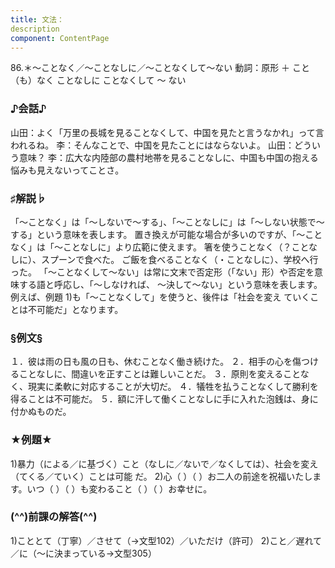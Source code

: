 ```yaml
---
title: 文法：
description
component: ContentPage
---
```



86.＊～ことなく／～ことなしに／～ことなくして～ない
動詞：原形 ＋ こと（も）なく
ことなしに
ことなくして ～ ない
### ♪会話♪
山田：よく「万里の長城を見ることなくして、中国を見たと言うなかれ」って言われるね。
李：そんなことで、中国を見たことにはならないよ。 山田：どういう意味？
李：広大な内陸部の農村地帯を見ることなしに、中国も中国の抱える悩みも見えないってことさ。
### ♯解説♭
「～ことなく」は「～しないで～する」、「～ことなしに」は「～しない状態で～する」という意味を表します。 置き換えが可能な場合が多いのですが、「～ことなく」は「～ことなしに」より広範に使えます。
箸を使うことなく（？ことなしに）、スプーンで食べた。 ご飯を食べることなく（・ことなしに）、学校へ行った。 「～ことなくして～ない」は常に文末で否定形（「ない」形）や否定を意味する語と呼応し、「～しなければ、
～決して～ない」という意味を表します。例えば、例題 1)も「～ことなくして」を使うと、後件は「社会を変え ていくことは不可能だ」となります。
### §例文§
１．彼は雨の日も風の日も、休むことなく働き続けた。
２．相手の心を傷つけることなしに、間違いを正すことは難しいことだ。
３．原則を変えることなく、現実に柔軟に対応することが大切だ。
４．犠牲を払うことなくして勝利を得ることは不可能だ。
５．額に汗して働くことなしに手に入れた泡銭は、身に付かぬものだ。
### ★例題★
1)暴力（による／に基づく）こと（なしに／ないで／なくしては）、社会を変え（てくる／ていく）ことは可能
だ。
2)心（ ）（ ）お二人の前途を祝福いたします。いつ（ ）（ ）も変わること（ ）（ ）お幸せに。
### (^^)前課の解答(^^)
1)こととて（丁寧）／させて（→文型102）／いただけ（許可）
2)こと／遅れて／に（～に決まっている→文型305）
